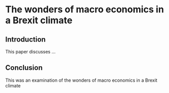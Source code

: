 # The wonders of macro economics in a Brexit climate

## Introduction

This paper discusses ...

## Conclusion

This was an examination of the wonders of macro economics in a Brexit climate